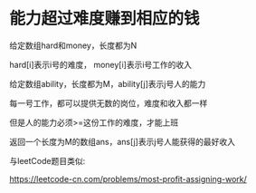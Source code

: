 # 能力超过难度赚到相应的钱

给定数组hard和money，长度都为N

hard[i]表示i号的难度， money[i]表示i号工作的收入

给定数组ability，长度都为M，ability[j]表示j号人的能力

每一号工作，都可以提供无数的岗位，难度和收入都一样

但是人的能力必须>=这份工作的难度，才能上班

返回一个长度为M的数组ans，ans[j]表示j号人能获得的最好收入

与leetCode题目类似:

https://leetcode-cn.com/problems/most-profit-assigning-work/

